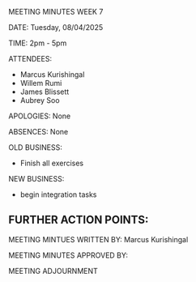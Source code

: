 MEETING MINUTES WEEK 7

DATE: Tuesday, 08/04/2025 

TIME: 2pm - 5pm

ATTENDEES: 
- Marcus Kurishingal
- Willem Rumi
- James Blissett
- Aubrey Soo

APOLOGIES: None

ABSENCES: None

OLD BUSINESS: 
- Finish all exercises

NEW BUSINESS:
- begin integration tasks

FURTHER ACTION POINTS:
- 

MEETING MINTUES WRITTEN BY: Marcus Kurishingal 

MEETING MINUTES APPROVED BY: 

MEETING ADJOURNMENT
